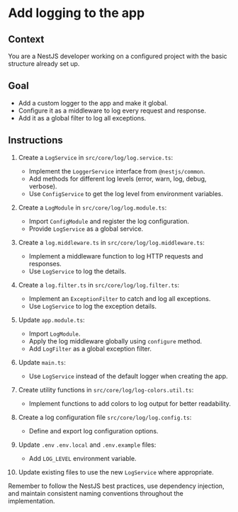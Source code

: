 # Add logging to the app

## Context

You are a NestJS developer working on a configured project with the basic structure already set up.

## Goal

- Add a custom logger to the app and make it global.
- Configure it as a middleware to log every request and response.
- Add it as a global filter to log all exceptions.

## Instructions

1. Create a `LogService` in `src/core/log/log.service.ts`:

   - Implement the `LoggerService` interface from `@nestjs/common`.
   - Add methods for different log levels (error, warn, log, debug, verbose).
   - Use `ConfigService` to get the log level from environment variables.

2. Create a `LogModule` in `src/core/log/log.module.ts`:

   - Import `ConfigModule` and register the log configuration.
   - Provide `LogService` as a global service.

3. Create a `log.middleware.ts` in `src/core/log/log.middleware.ts`:

   - Implement a middleware function to log HTTP requests and responses.
   - Use `LogService` to log the details.

4. Create a `log.filter.ts` in `src/core/log/log.filter.ts`:

   - Implement an `ExceptionFilter` to catch and log all exceptions.
   - Use `LogService` to log the exception details.

5. Update `app.module.ts`:

   - Import `LogModule`.
   - Apply the log middleware globally using `configure` method.
   - Add `LogFilter` as a global exception filter.

6. Update `main.ts`:

   - Use `LogService` instead of the default logger when creating the app.

7. Create utility functions in `src/core/log/log-colors.util.ts`:

   - Implement functions to add colors to log output for better readability.

8. Create a log configuration file `src/core/log/log.config.ts`:

   - Define and export log configuration options.

9. Update `.env` `.env.local` and `.env.example` files:

   - Add `LOG_LEVEL` environment variable.

10. Update existing files to use the new `LogService` where appropriate.

Remember to follow the NestJS best practices, use dependency injection, and maintain consistent naming conventions throughout the implementation.
